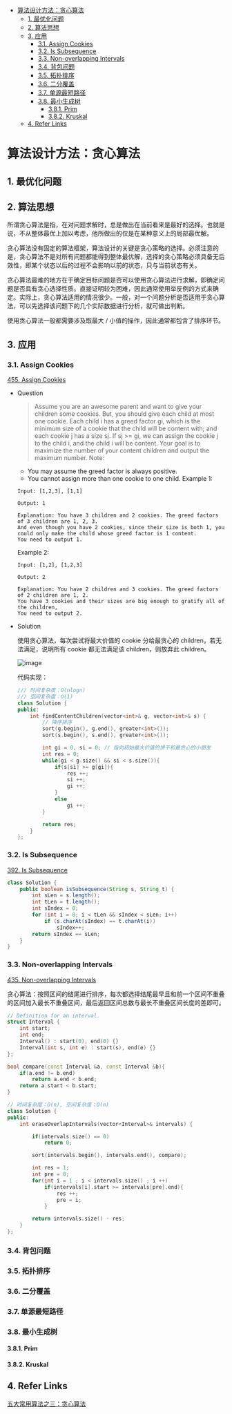 - [算法设计方法：贪心算法](#)
  - [1. 最优化问题](#1)
  - [2. 算法思想](#2)
  - [3. 应用](#3)
    - [3.1. Assign Cookies](#31-assign-cookies)
    - [3.2. Is Subsequence](#32-is-subsequence)
    - [3.3. Non-overlapping Intervals](#33-non-overlapping-intervals)
    - [3.4. 背包问题](#34)
    - [3.5. 拓扑排序](#35)
    - [3.6. 二分覆盖](#36)
    - [3.7. 单源最短路径](#37)
    - [3.8. 最小生成树](#38)
      - [3.8.1. Prim](#381-prim)
      - [3.8.2. Kruskal](#382-kruskal)
  - [4. Refer Links](#4-refer-links)

# 算法设计方法：贪心算法

## 1. 最优化问题

## 2. 算法思想

所谓贪心算法是指，在对问题求解时，总是做出在当前看来是最好的选择。也就是说，不从整体最优上加以考虑，他所做出的仅是在某种意义上的局部最优解。

贪心算法没有固定的算法框架，算法设计的关键是贪心策略的选择。必须注意的是，贪心算法不是对所有问题都能得到整体最优解，选择的贪心策略必须具备无后效性，即某个状态以后的过程不会影响以前的状态，只与当前状态有关。

贪心算法最难的地方在于确定目标问题是否可以使用贪心算法进行求解，即确定问题是否具有贪心选择性质。直接证明较为困难，因此通常使用举反例的方式来确定。实际上，贪心算法适用的情况很少。一般，对一个问题分析是否适用于贪心算法，可以先选择该问题下的几个实际数据进行分析，就可做出判断。

使用贪心算法一般都需要涉及取最大 / 小值的操作，因此通常都包含了排序环节。

## 3. 应用

### 3.1. Assign Cookies

[455. Assign Cookies](https://leetcode.com/problems/assign-cookies/description/)

- Question
  > Assume you are an awesome parent and want to give your children some cookies. But, you should give each child at most one cookie. Each child i has a greed factor gi, which is the minimum size of a cookie that the child will be content with; and each cookie j has a size sj. If sj >= gi, we can assign the cookie j to the child i, and the child i will be content. Your goal is to maximize the number of your content children and output the maximum number.
  Note:
  - You may assume the greed factor is always positive. 
  - You cannot assign more than one cookie to one child.
  Example 1:
  ```
  Input: [1,2,3], [1,1]

  Output: 1

  Explanation: You have 3 children and 2 cookies. The greed factors of 3 children are 1, 2, 3. 
  And even though you have 2 cookies, since their size is both 1, you could only make the child whose greed factor is 1 content.
  You need to output 1.
  ```
  Example 2:
  ```
  Input: [1,2], [1,2,3]

  Output: 2

  Explanation: You have 2 children and 3 cookies. The greed factors of 2 children are 1, 2. 
  You have 3 cookies and their sizes are big enough to gratify all of the children, 
  You need to output 2.
  ```
- Solution
  
  使用贪心算法，每次尝试将最大价值的 cookie 分给最贪心的 children，若无法满足，说明所有 cookie 都无法满足该 children，则放弃此 children。

  ![image](http://otaivnlxc.bkt.clouddn.com/jpg/2018/4/24/99e4a0f1b1deccaaa2c27e5d0278367f.jpg)
  
  代码实现：
  ```cpp
  /// 时间复杂度：O(nlogn)
  /// 空间复杂度：O(1)
  class Solution {
  public:
      int findContentChildren(vector<int>& g, vector<int>& s) {
          // 降序排序
          sort(g.begin(), g.end(), greater<int>());
          sort(s.begin(), s.end(), greater<int>());

          int gi = 0, si = 0; // 指向初始最大价值的饼干和最贪心的小朋友
          int res = 0;
          while(gi < g.size() && si < s.size()){
              if(s[si] >= g[gi]){
                  res ++;
                  si ++;
                  gi ++;
              }
              else
                  gi ++;
          }

          return res;
      }
  };
  ```

### 3.2. Is Subsequence

[392. Is Subsequence](https://leetcode.com/problems/is-subsequence/)

```java
class Solution {
    public boolean isSubsequence(String s, String t) {  
        int sLen = s.length();  
        int tLen = t.length();  
        int sIndex = 0;  
        for (int i = 0; i < tLen && sIndex < sLen; i++)
            if (s.charAt(sIndex) == t.charAt(i))
                sIndex++;  
        return sIndex == sLen;  
    }  
}
```

### 3.3. Non-overlapping Intervals

[435. Non-overlapping Intervals](https://leetcode.com/problems/non-overlapping-intervals/description/)

贪心算法：按照区间的结尾进行排序，每次都选择结尾最早且和前一个区间不重叠的区间加入最长不重叠区间，最后返回区间总数与最长不重叠区间长度的差即可。

```cpp
// Definition for an interval.
struct Interval {
    int start;
    int end;
    Interval() : start(0), end(0) {}
    Interval(int s, int e) : start(s), end(e) {}
};

bool compare(const Interval &a, const Interval &b){
    if(a.end != b.end)
        return a.end < b.end;
    return a.start < b.start;
}

// 时间复杂度：O(n), 空间复杂度：O(n)
class Solution {
public:
    int eraseOverlapIntervals(vector<Interval>& intervals) {

        if(intervals.size() == 0)
            return 0;

        sort(intervals.begin(), intervals.end(), compare);

        int res = 1;
        int pre = 0;
        for(int i = 1 ; i < intervals.size() ; i ++)
            if(intervals[i].start >= intervals[pre].end){
                res ++;
                pre = i;
            }

        return intervals.size() - res;
    }
};
```

### 3.4. 背包问题

### 3.5. 拓扑排序

### 3.6. 二分覆盖

### 3.7. 单源最短路径

### 3.8. 最小生成树

#### 3.8.1. Prim

#### 3.8.2. Kruskal

## 4. Refer Links

[五大常用算法之三：贪心算法](http://www.cnblogs.com/steven_oyj/archive/2010/05/22/1741375.html)